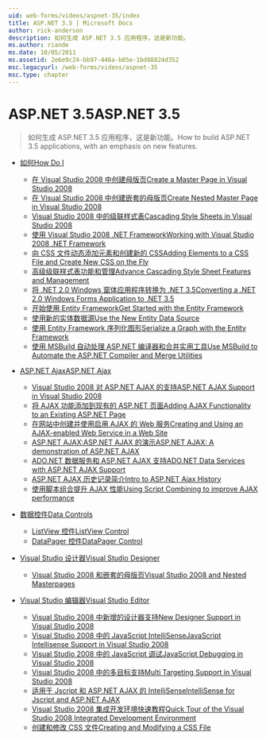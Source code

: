```yaml
---
uid: web-forms/videos/aspnet-35/index
title: ASP.NET 3.5 | Microsoft Docs
author: rick-anderson
description: 如何生成 ASP.NET 3.5 应用程序，这是新功能。
ms.author: riande
ms.date: 10/05/2011
ms.assetid: 2e6e9c24-bb97-446a-b05e-1bd88824d352
msc.legacyurl: /web-forms/videos/aspnet-35
msc.type: chapter
---
```

<a name="aspnet-35"></a><span data-ttu-id="6994b-103">ASP.NET 3.5</span><span class="sxs-lookup"><span data-stu-id="6994b-103">ASP.NET 3.5</span></span>
====================
> <span data-ttu-id="6994b-104">如何生成 ASP.NET 3.5 应用程序，这是新功能。</span><span class="sxs-lookup"><span data-stu-id="6994b-104">How to build ASP.NET 3.5 applications, with an emphasis on new features.</span></span>


- [<span data-ttu-id="6994b-105">如何</span><span class="sxs-lookup"><span data-stu-id="6994b-105">How Do I</span></span>](how-do-i/index.md)

    - [<span data-ttu-id="6994b-106">在 Visual Studio 2008 中创建母版页</span><span class="sxs-lookup"><span data-stu-id="6994b-106">Create a Master Page in Visual Studio 2008</span></span>](how-do-i/how-do-i-create-a-master-page-in-visual-studio-2008.md)
    - [<span data-ttu-id="6994b-107">在 Visual Studio 2008 中创建嵌套的母版页</span><span class="sxs-lookup"><span data-stu-id="6994b-107">Create Nested Master Page in Visual Studio 2008</span></span>](how-do-i/how-do-i-create-nested-master-page-in-visual-studio-2008.md)
    - [<span data-ttu-id="6994b-108">Visual Studio 2008 中的级联样式表</span><span class="sxs-lookup"><span data-stu-id="6994b-108">Cascading Style Sheets in Visual Studio 2008</span></span>](how-do-i/how-do-i-cascading-style-sheets-in-visual-studio-2008.md)
    - [<span data-ttu-id="6994b-109">使用 Visual Studio 2008 .NET Framework</span><span class="sxs-lookup"><span data-stu-id="6994b-109">Working with Visual Studio 2008 .NET Framework</span></span>](how-do-i/how-do-i-working-with-visual-studio-2008-net-framework.md)
    - [<span data-ttu-id="6994b-110">向 CSS 文件动态添加元素和创建新的 CSS</span><span class="sxs-lookup"><span data-stu-id="6994b-110">Adding Elements to a CSS File and Create New CSS on the Fly</span></span>](how-do-i/how-do-i-adding-elements-to-a-css-file-and-create-new-css-on-the-fly.md)
    - [<span data-ttu-id="6994b-111">高级级联样式表功能和管理</span><span class="sxs-lookup"><span data-stu-id="6994b-111">Advance Cascading Style Sheet Features and Management</span></span>](how-do-i/how-do-i-advance-cascading-style-sheet-features-and-management.md)
    - [<span data-ttu-id="6994b-112">将 .NET 2.0 Windows 窗体应用程序转换为 .NET 3.5</span><span class="sxs-lookup"><span data-stu-id="6994b-112">Converting a .NET 2.0 Windows Forms Application to .NET 3.5</span></span>](how-do-i/how-do-i-converting-a-net-20-windows-forms-application-to-net-35.md)
    - [<span data-ttu-id="6994b-113">开始使用 Entity Framework</span><span class="sxs-lookup"><span data-stu-id="6994b-113">Get Started with the Entity Framework</span></span>](how-do-i/how-do-i-get-started-with-the-entity-framework.md)
    - [<span data-ttu-id="6994b-114">使用新的实体数据源</span><span class="sxs-lookup"><span data-stu-id="6994b-114">Use the New Entity Data Source</span></span>](how-do-i/how-do-i-use-the-new-entity-data-source.md)
    - [<span data-ttu-id="6994b-115">使用 Entity Framework 序列化图形</span><span class="sxs-lookup"><span data-stu-id="6994b-115">Serialize a Graph with the Entity Framework</span></span>](how-do-i/how-do-i-serialize-a-graph-with-the-entity-framework.md)
    - [<span data-ttu-id="6994b-116">使用 MSBuild 自动处理 ASP.NET 编译器和合并实用工具</span><span class="sxs-lookup"><span data-stu-id="6994b-116">Use MSBuild to Automate the ASP.NET Compiler and Merge Utilities</span></span>](how-do-i/how-do-i-use-msbuild-to-automate-the-aspnet-compiler-and-merge-utilities.md)
- [<span data-ttu-id="6994b-117">ASP.NET Ajax</span><span class="sxs-lookup"><span data-stu-id="6994b-117">ASP.NET Ajax</span></span>](aspnet-ajax/index.md)

    - [<span data-ttu-id="6994b-118">Visual Studio 2008 对 ASP.NET AJAX 的支持</span><span class="sxs-lookup"><span data-stu-id="6994b-118">ASP.NET AJAX Support in Visual Studio 2008</span></span>](aspnet-ajax/aspnet-ajax-support-in-visual-studio-2008.md)
    - [<span data-ttu-id="6994b-119">将 AJAX 功能添加到现有的 ASP.NET 页面</span><span class="sxs-lookup"><span data-stu-id="6994b-119">Adding AJAX Functionality to an Existing ASP.NET Page</span></span>](aspnet-ajax/adding-ajax-functionality-to-an-existing-aspnet-page.md)
    - [<span data-ttu-id="6994b-120">在网站中创建并使用启用 AJAX 的 Web 服务</span><span class="sxs-lookup"><span data-stu-id="6994b-120">Creating and Using an AJAX-enabled Web Service in a Web Site</span></span>](aspnet-ajax/creating-and-using-an-ajax-enabled-web-service-in-a-web-site.md)
    - [<span data-ttu-id="6994b-121">ASP.NET AJAX:ASP.NET AJAX 的演示</span><span class="sxs-lookup"><span data-stu-id="6994b-121">ASP.NET AJAX: A demonstration of ASP.NET AJAX</span></span>](aspnet-ajax/aspnet-ajax-a-demonstration-of-aspnet-ajax.md)
    - [<span data-ttu-id="6994b-122">ADO.NET 数据服务和 ASP.NET AJAX 支持</span><span class="sxs-lookup"><span data-stu-id="6994b-122">ADO.NET Data Services with ASP.NET AJAX Support</span></span>](aspnet-ajax/adonet-data-services-with-aspnet-ajax-support.md)
    - [<span data-ttu-id="6994b-123">ASP.NET AJAX 历史记录简介</span><span class="sxs-lookup"><span data-stu-id="6994b-123">Intro to ASP.NET Ajax History</span></span>](aspnet-ajax/introduction-to-aspnet-ajax-history.md)
    - [<span data-ttu-id="6994b-124">使用脚本组合提升 AJAX 性能</span><span class="sxs-lookup"><span data-stu-id="6994b-124">Using Script Combining to improve AJAX performance</span></span>](aspnet-ajax/using-script-combining-to-improve-ajax-performance.md)
- [<span data-ttu-id="6994b-125">数据控件</span><span class="sxs-lookup"><span data-stu-id="6994b-125">Data Controls</span></span>](data-controls/index.md)

    - [<span data-ttu-id="6994b-126">ListView 控件</span><span class="sxs-lookup"><span data-stu-id="6994b-126">ListView Control</span></span>](data-controls/the-listview-control.md)
    - [<span data-ttu-id="6994b-127">DataPager 控件</span><span class="sxs-lookup"><span data-stu-id="6994b-127">DataPager Control</span></span>](data-controls/the-datapager-control.md)
- [<span data-ttu-id="6994b-128">Visual Studio 设计器</span><span class="sxs-lookup"><span data-stu-id="6994b-128">Visual Studio Designer</span></span>](visual-studio-designer/index.md)

    - [<span data-ttu-id="6994b-129">Visual Studio 2008 和嵌套的母版页</span><span class="sxs-lookup"><span data-stu-id="6994b-129">Visual Studio 2008 and Nested Masterpages</span></span>](visual-studio-designer/visual-studio-2008-and-nested-masterpages.md)
- [<span data-ttu-id="6994b-130">Visual Studio 编辑器</span><span class="sxs-lookup"><span data-stu-id="6994b-130">Visual Studio Editor</span></span>](visual-studio-editor/index.md)

    - [<span data-ttu-id="6994b-131">Visual Studio 2008 中新增的设计器支持</span><span class="sxs-lookup"><span data-stu-id="6994b-131">New Designer Support in Visual Studio 2008</span></span>](visual-studio-editor/new-designer-support-in-visual-studio-2008.md)
    - [<span data-ttu-id="6994b-132">Visual Studio 2008 中的 JavaScript IntelliSense</span><span class="sxs-lookup"><span data-stu-id="6994b-132">JavaScript Intellisense Support in Visual Studio 2008</span></span>](visual-studio-editor/javascript-intellisense-support-in-visual-studio-2008.md)
    - [<span data-ttu-id="6994b-133">Visual Studio 2008 中的 JavaScript 调试</span><span class="sxs-lookup"><span data-stu-id="6994b-133">JavaScript Debugging in Visual Studio 2008</span></span>](visual-studio-editor/javascript-debugging-in-visual-studio-2008.md)
    - [<span data-ttu-id="6994b-134">Visual Studio 2008 中的多目标支持</span><span class="sxs-lookup"><span data-stu-id="6994b-134">Multi Targeting Support in Visual Studio 2008</span></span>](visual-studio-editor/multi-targeting-support-in-visual-studio-2008.md)
    - [<span data-ttu-id="6994b-135">适用于 Jscript 和 ASP.NET AJAX 的 IntelliSense</span><span class="sxs-lookup"><span data-stu-id="6994b-135">IntelliSense for Jscript and ASP.NET AJAX</span></span>](visual-studio-editor/intellisense-for-jscript-and-aspnet-ajax.md)
    - [<span data-ttu-id="6994b-136">Visual Studio 2008 集成开发环境快速教程</span><span class="sxs-lookup"><span data-stu-id="6994b-136">Quick Tour of the Visual Studio 2008 Integrated Development Environment</span></span>](visual-studio-editor/quick-tour-of-the-visual-studio-2008-integrated-development-environment.md)
    - [<span data-ttu-id="6994b-137">创建和修改 CSS 文件</span><span class="sxs-lookup"><span data-stu-id="6994b-137">Creating and Modifying a CSS File</span></span>](visual-studio-editor/creating-and-modifying-a-css-file.md)
